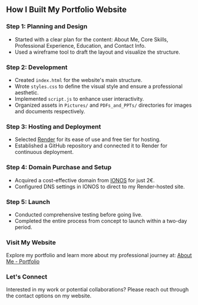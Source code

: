 ## How I Built My Portfolio Website

### Step 1: Planning and Design
- Started with a clear plan for the content: About Me, Core Skills, Professional Experience, Education, and Contact Info.
- Used a wireframe tool to draft the layout and visualize the structure.

### Step 2: Development
- Created `index.html` for the website's main structure.
- Wrote `styles.css` to define the visual style and ensure a professional aesthetic.
- Implemented `script.js` to enhance user interactivity.
- Organized assets in `Pictures/` and `PDFs_and_PPTs/` directories for images and documents respectively.

### Step 3: Hosting and Deployment
- Selected [Render](https://render.com/) for its ease of use and free tier for hosting.
- Established a GitHub repository and connected it to Render for continuous deployment.

### Step 4: Domain Purchase and Setup
- Acquired a cost-effective domain from [IONOS](https://www.ionos.de/websites/homepage-erstellen) for just 2€.
- Configured DNS settings in IONOS to direct to my Render-hosted site.

### Step 5: Launch
- Conducted comprehensive testing before going live.
- Completed the entire process from concept to launch within a two-day period.

### Visit My Website
Explore my portfolio and learn more about my professional journey at:
[About Me - Portfolio](https://servandopizarro.com)

### Let's Connect
Interested in my work or potential collaborations? Please reach out through the contact options on my website.
